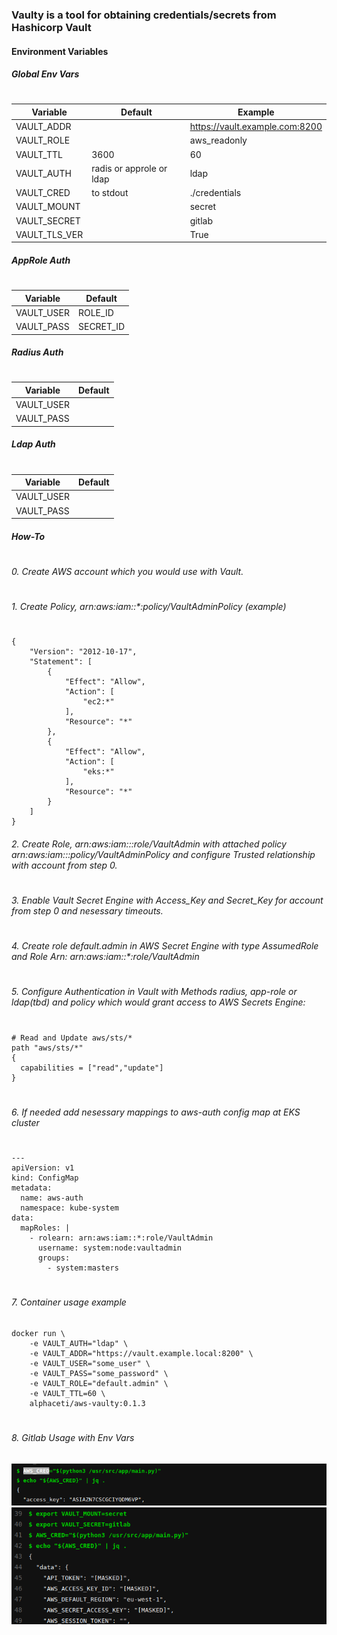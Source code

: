 ### Vaulty is a tool for obtaining credentials/secrets from Hashicorp Vault

#### Environment Variables

##### Global Env Vars
#
| Variable | Default | Example |
| ------ | ------ | ------ |
| VAULT_ADDR | | https://vault.example.com:8200 |
| VAULT_ROLE | | aws_readonly |
| VAULT_TTL | 3600 | 60 |
| VAULT_AUTH | radis or approle or ldap | ldap |
| VAULT_CRED | to stdout | ./credentials |
| VAULT_MOUNT | | secret |
| VAULT_SECRET | | gitlab |
| VAULT_TLS_VER | | True |

##### AppRole Auth
#
| Variable | Default |
| ------ | ------ |
| VAULT_USER | ROLE_ID |
| VAULT_PASS | SECRET_ID |

##### Radius Auth
#
| Variable | Default |
| ------ | ------ |
| VAULT_USER | |
| VAULT_PASS | |

##### Ldap Auth
#
| Variable | Default |
| ------ | ------ |
| VAULT_USER | |
| VAULT_PASS | |

##### How-To
# 

###### 0. Create AWS account which you would use with Vault.
# 
###### 1. Create Policy, arn:aws:iam::*:policy/VaultAdminPolicy (example)
# 
# 
```
{
    "Version": "2012-10-17",
    "Statement": [
        {
            "Effect": "Allow",
            "Action": [
                "ec2:*"
            ],
            "Resource": "*"
        },
        {
            "Effect": "Allow",
            "Action": [
                "eks:*"
            ],
            "Resource": "*"
        }
    ]
}
```
###### 2. Create Role, arn:aws:iam::*:role/VaultAdmin with attached policy arn:aws:iam::*:policy/VaultAdminPolicy and configure Trusted relationship with account from step 0.
# 
###### 3. Enable Vault Secret Engine with Access_Key and Secret_Key for account from step 0 and nesessary timeouts.
# 
###### 4. Create role default.admin in AWS Secret Engine with type AssumedRole and Role Arn: arn:aws:iam::*:role/VaultAdmin
# 
###### 5. Configure Authentication in Vault with Methods radius, app-role or ldap(tbd) and policy which would grant access to AWS Secrets Engine:
# 
# 
```
# Read and Update aws/sts/*
path "aws/sts/*"
{
  capabilities = ["read","update"]
}
```
#
###### 6. If needed add nesessary mappings to aws-auth config map at EKS cluster
# 
# 
```
---
apiVersion: v1 
kind: ConfigMap 
metadata: 
  name: aws-auth 
  namespace: kube-system 
data: 
  mapRoles: | 
    - rolearn: arn:aws:iam::*:role/VaultAdmin
      username: system:node:vaultadmin
      groups: 
        - system:masters
```
# 
###### 7. Container usage example
```
docker run \
    -e VAULT_AUTH="ldap" \
    -e VAULT_ADDR="https://vault.example.local:8200" \
    -e VAULT_USER="some_user" \
    -e VAULT_PASS="some_password" \
    -e VAULT_ROLE="default.admin" \
    -e VAULT_TTL=60 \
    alphaceti/aws-vaulty:0.1.3
```
# 
###### 8. Gitlab Usage with Env Vars
<div align="center" width="90%">
<img src="./img/Screenshot_from_2021-08-10_18-03-03.png?raw=true" alt="Vault AWS Secret Engine">
<img src="./img/Screenshot_from_2021-08-10_18-05-10.png?raw=true" alt="Vault KV2 Secret">
</div>

